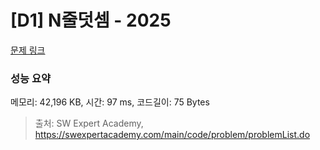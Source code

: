 # [D1] N줄덧셈 - 2025 

[문제 링크](https://swexpertacademy.com/main/code/problem/problemDetail.do?contestProbId=AV5QFZtaAscDFAUq) 

### 성능 요약

메모리: 42,196 KB, 시간: 97 ms, 코드길이: 75 Bytes



> 출처: SW Expert Academy, https://swexpertacademy.com/main/code/problem/problemList.do